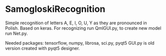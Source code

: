 # SamogloskiRecognition
Simple recognition of letters A, E, I, O, U, Y as they are pronounced in Polish. Based on keras. 
For recognizing run QmlGUI.py, to create new model run Net.py.

Needed packages: tensorflow, numpy, librosa, sci.py, pyqt5
GUI.py is old version created with pyqt5 designer.
